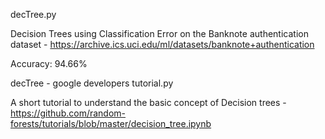 decTree.py


Decision Trees using Classification Error on the Banknote authentication dataset - https://archive.ics.uci.edu/ml/datasets/banknote+authentication


Accuracy: 94.66%


decTree - google developers tutorial.py


A short tutorial to understand the basic concept of Decision trees - https://github.com/random-forests/tutorials/blob/master/decision_tree.ipynb